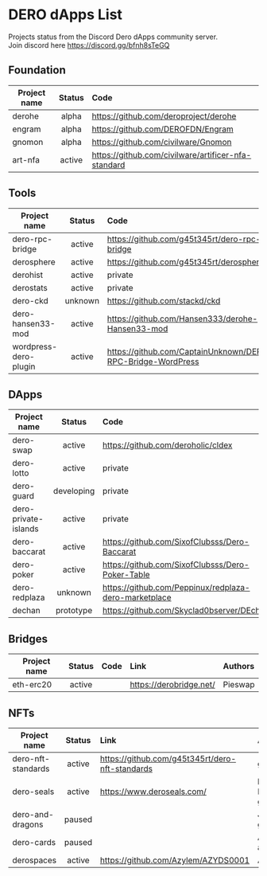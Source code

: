 # DERO dApps List

Projects status from the Discord Dero dApps community server.  
Join discord here <https://discord.gg/bfnh8sTeGQ>  

## Foundation

| Project name | Status | Code   |
|--------------|:------:|:-------|
| derohe | alpha | <https://github.com/deroproject/derohe> |
| engram | alpha | <https://github.com/DEROFDN/Engram> |
| gnomon | alpha | <https://github.com/civilware/Gnomon> |
| art-nfa | active | <https://github.com/civilware/artificer-nfa-standard> |

## Tools

| Project name | Status | Code   | Link | Authors |
|--------------|:------:|:-------|:-----|:--------|
| dero-rpc-bridge | active | <https://github.com/g45t345rt/dero-rpc-bridge> | <https://chrome.google.com/webstore/detail/dero-rpc-bridge/nmofcfcaegdplgbjnadipebgfbodplpd> | g45t345rt
| derosphere | active | <https://github.com/g45t345rt/derosphere> | | g45t345rt
| derohist | active | private | <https://derohist.io/> | 51Fu.r4nk
| derostats | active | private | <https://derostats.io/> | ZoZ
| dero-ckd | unknown | <https://github.com/stackd/ckd> | <https://ckd.dev/> | sausman
| dero-hansen33-mod | active | <https://github.com/Hansen333/derohe-Hansen33-mod> | | hansen33
| wordpress-dero-plugin | active | <https://github.com/CaptainUnknown/DERO-RPC-Bridge-WordPress> | | Captain Unknown

## DApps

| Project name | Status | Code   | Link | Authors |
|--------------|:------:|:-------|:-----|:--------|
| dero-swap | active | <https://github.com/deroholic/cldex> | | Pieswap
| dero-lotto | active | private | <https://derolotto.com/> | g45t345rt
| dero-guard | developing | private | | Slixe
| dero-private-islands | active | private | <https://privateislands.fund/> | Apollo_Protector_of_Youth
| dero-baccarat | active | <https://github.com/SixofClubsss/Dero-Baccarat> | <https://www.dreamtables.net/> | SixofClubs
| dero-poker | active | <https://github.com/SixofClubsss/Dero-Poker-Table> | <https://www.dreamtables.net/> | SixofClubs
| dero-redplaza | unknown | <https://github.com/Peppinux/redplaza-dero-marketplace> | | Peppinux
| dechan | prototype | <https://github.com/Skyclad0bserver/DEchan> | | zeb

## Bridges

| Project name | Status | Code   | Link | Authors |
|--------------|:------:|:-------|:-----|:--------|
| eth-erc20 | active | | <https://derobridge.net/> | Pieswap

## NFTs

| Project name | Status | Link | Authors |
|--------------|:------:|:-----|:--------|
| dero-nft-standards | active | <https://github.com/g45t345rt/dero-nft-standards> | g45t345rt
| dero-seals | active | <https://www.deroseals.com/> | billoetree, MERU, g45t345rt
| dero-and-dragons | paused | | JoyRaptor, g45t345rt
| dero-cards | paused | | Azylem and others
| derospaces | active | <https://github.com/Azylem/AZYDS0001> | Azylem
